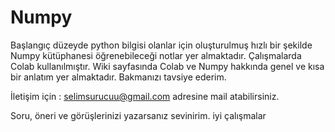 # Numpy
Başlangıç düzeyde python bilgisi olanlar için oluşturulmuş hızlı bir şekilde Numpy kütüphanesi öğrenebileceği notlar yer almaktadır.
Çalışmalarda Colab kullanılmıştır. 
Wiki sayfasında Colab ve Numpy hakkında genel ve kısa bir anlatım yer almaktadır. Bakmanızı tavsiye ederim.

İletişim için :
selimsurucuu@gmail.com adresine mail atabilirsiniz.

Soru, öneri ve görüşlerinizi yazarsanız sevinirim.
iyi çalışmalar

